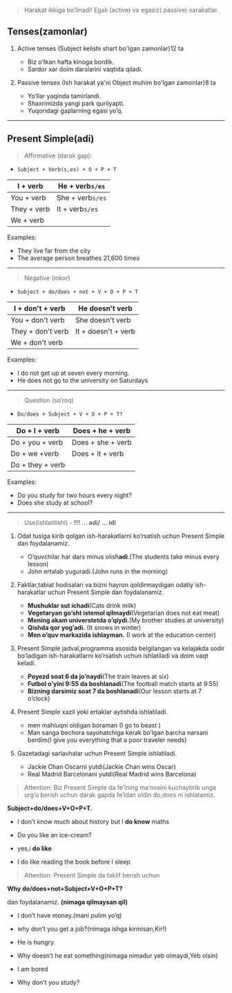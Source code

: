 >Harakat ikkiga bo’linadi! Egali (active) va egasiz( passive) xarakatlar.

## Tenses(zamonlar)

1. Active tenses (Subject kelishi shart bo'lgan zamonlar)12 ta
	- Biz o’tkan hafta kinoga bordik.
	- Sardor xar doim darslarini vaqtida qiladi.

2. Passive tenses (Ish harakat ya'ni Object muhim bo'lgan zamonlar)8 ta
	- Yo’llar yaqinda tamirlandi.
	- Shaxrimizda yangi park qurilyapti.
	- Yuqoridagi gaplarning egasi yo’q.

---
## Present Simple(adi)

>Affirmative (darak gap):
- `Subject + Verb(s,es) + O + P + T`

| I + verb    | He + verb`s/es`  |
| ----------- | ---------------- |
| You + verb  | She + verb`s/es` |
| They + verb | It + verb`s/es`  |
| We + verb   |                  |
 
Examples:
- They live far from the city
- The average person breathes 21,600 times

---
>Negative (inkor)
- `Subject + do/does + not + V + O + P + T`

| I + don't + verb  | He doesn't verb     |
| ----------------- | ------------------- |
| You + don't verb  | She doesn't verb    |
| They + don't verb | It + doesn't + verb |
| We + don't verb   |                     |
Examples:
- I do not get up at seven every morning.
- He does not go to the university on Saturdays

---
>Question (so’roq)
- `Do/does + Subject + V + O + P + T?`

| Do + I + verb    | Does + he + verb  |
| ---------------- | ----------------- |
| Do + you + verb  | Does + she + verb |
| Do + we +verb    | Does + it + verb  |
| Do + they + verb |                   |

Examples:
- Do you study for two hours every night?
- Does she study at school?

---
>Use(ishlatilishi) - **!!! … adi/ … idi**

1. Odat tusiga kirib qolgan ish-harakatlarni ko’rsatish uchun Present Simple dan foydalanamiz.
	- O’quvchilar har dars minus olish**adi**.(The students take minus every lesson)
	- John ertalab yuguradi.(John runs in the morning)

2. Faktlar,tabiat hodisalari va bizni hayron qoldirmaydigan odatiy ish-harakatlar uchun Present Simple dan foydalanamiz.
	- **Mushuklar sut ichadi**(Cats drink milk)
	- **Vegetaryan go’sht istemol qilmaydi**(Vegetarian does not eat meat)
	- **Mening akam universtetda o’qiydi.**(My brother studies at university)
	- **Qishda qor yog’adi.** (It snows in winter)
	- **Men o’quv markazida ishlayman.** (I work at the education center)

3. Present Simple jadval,programma asosida belgilangan va kelajakda sodir bo’ladigan ish-harakatlarni ko’rsatish uchun ishlatiladi va doim vaqt keladi.
	- **Poyezd soat 6 da jo’naydi**(The train leaves at six)
	- **Futbol o’yini 9:55 da boshlanadi**(The football match starts at 9:55)
	- **Bizning darsimiz soat 7 da boshlanadi**(Our lesson starts at 7 o’clock)

4. Present Simple xazil yoki ertaklar aytishda ishlatiladi.
	- men mahluqni oldigan boraman (I go to beast )
	- Man sanga bechora sayohatchiga kerak bo’lgan barcha narsani berdim(I give you everything that a poor traveler needs)

5. Gazetadagi sarlavhalar uchun Present Simple ishlatiladi.
	- Jackie Chan Oscarni yutdi(Jackie Chan wins Oscar)
	- Real Madrid Barcelonani yutdi(Real Madrid wins Barcelona)


>Attention: Biz Present Simple da fe’lning ma’nosini kuchaytirib unga urg’u berish uchun darak gapda fe’ldan oldin do,does ni ishlatamiz.

**Subject+do/does+V+O+P+T.**

- I don’t know much about history but I **do know** maths

- Do you like an ice-cream?
- yes,i **do like**

- I do like reading the book before I sleep

>Attention: Present Simple da taklif berish uchun

**Why do/does+not+Subject+V+O+P+T?**

dan foydalanamiz. **(nimaga qilmaysan qil)**

- I don’t have money.(mani pulim yo’q)
    
- why don’t you get a job?(nimaga ishga kirmisan,Kir!)
    
- He is hungry.
    
- Why doesn’t he eat something(nimaga nimadur yeb olmaydi,Yeb olsin)
    
- I am bored
    
- Why don't you study?